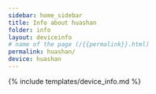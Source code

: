 ```yaml
---
sidebar: home_sidebar
title: Info about huashan
folder: info
layout: deviceinfo
# name of the page (/{{permalink}}.html)
permalink: huashan/
device: huashan
---
```

{% include templates/device_info.md %}
